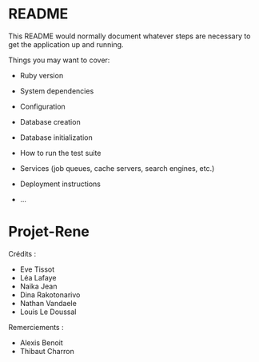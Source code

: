 # README

This README would normally document whatever steps are necessary to get the
application up and running.

Things you may want to cover:

* Ruby version

* System dependencies

* Configuration

* Database creation

* Database initialization

* How to run the test suite

* Services (job queues, cache servers, search engines, etc.)

* Deployment instructions

* ...
# Projet-Rene

Crédits :

- Eve Tissot
- Léa Lafaye
- Naika Jean
- Dina Rakotonarivo
- Nathan Vandaele
- Louis Le Doussal


Remerciements :

- Alexis Benoit
- Thibaut Charron
